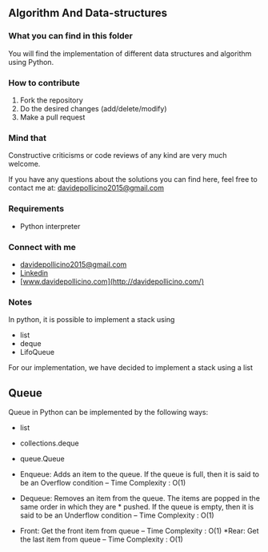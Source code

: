 ## Algorithm And Data-structures

### What you can find in this folder

You will find the implementation of different data structures and algorithm using Python.

### How to contribute
1. Fork the repository
2. Do the desired changes (add/delete/modify)
3. Make a pull request

### Mind that
Constructive criticisms or code reviews of any kind are very much welcome.

If you have any questions about the solutions you can find here, feel free to contact me at: [davidepollicino2015@gmail.com](mailto:davidepollicino2015@gmail.com?subject=[GitHub]%ChickenWingsAndPythonRepo)

### Requirements

* Python interpreter


### Connect with me

* [davidepollicino2015@gmail.com](mailto:davidepollicino2015@gmail.com?subject=[GitHub]%20CompetitiveProgrammigGuide)
* [Linkedin](https://www.linkedin.com/in/davidepollicino7/)
* [www.davidepollicino.com](http://davidepollicino.com/)

### Notes
In python, it is possible to implement a stack using 
* list
* deque
* LifoQueue

For our implementation, we have decided to implement a stack using a list

## Queue
Queue in Python can be implemented by the following ways:

* list
* collections.deque
* queue.Queue

* Enqueue: Adds an item to the queue. If the queue is full, then it is said to be an Overflow condition – Time Complexity : O(1)
* Dequeue: Removes an item from the queue. The items are popped in the same order in which they are * pushed. If the queue is empty, then it is said to be an Underflow condition – Time Complexity : O(1)
* Front: Get the front item from queue – Time Complexity : O(1)
*Rear: Get the last item from queue – Time Complexity : O(1)

